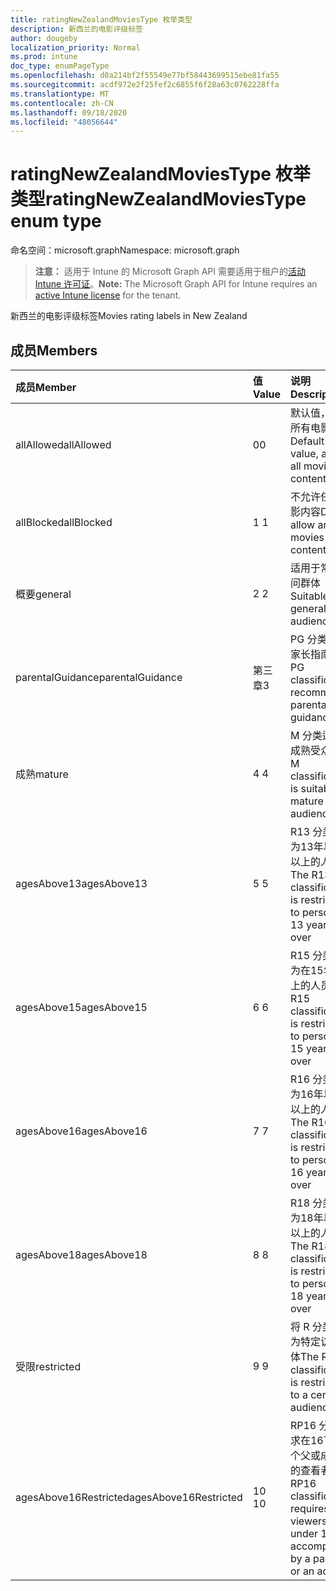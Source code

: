 ```yaml
---
title: ratingNewZealandMoviesType 枚举类型
description: 新西兰的电影评级标签
author: dougeby
localization_priority: Normal
ms.prod: intune
doc_type: enumPageType
ms.openlocfilehash: d0a214bf2f55549e77bf58443699515ebe81fa55
ms.sourcegitcommit: acdf972e2f25fef2c6855f6f28a63c0762228ffa
ms.translationtype: MT
ms.contentlocale: zh-CN
ms.lasthandoff: 09/18/2020
ms.locfileid: "48056644"
---
```

# <a name="ratingnewzealandmoviestype-enum-type"></a><span data-ttu-id="a86f2-103">ratingNewZealandMoviesType 枚举类型</span><span class="sxs-lookup"><span data-stu-id="a86f2-103">ratingNewZealandMoviesType enum type</span></span>

<span data-ttu-id="a86f2-104">命名空间：microsoft.graph</span><span class="sxs-lookup"><span data-stu-id="a86f2-104">Namespace: microsoft.graph</span></span>

> <span data-ttu-id="a86f2-105">**注意：** 适用于 Intune 的 Microsoft Graph API 需要适用于租户的[活动 Intune 许可证](https://go.microsoft.com/fwlink/?linkid=839381)。</span><span class="sxs-lookup"><span data-stu-id="a86f2-105">**Note:** The Microsoft Graph API for Intune requires an [active Intune license](https://go.microsoft.com/fwlink/?linkid=839381) for the tenant.</span></span>

<span data-ttu-id="a86f2-106">新西兰的电影评级标签</span><span class="sxs-lookup"><span data-stu-id="a86f2-106">Movies rating labels in New Zealand</span></span>

## <a name="members"></a><span data-ttu-id="a86f2-107">成员</span><span class="sxs-lookup"><span data-stu-id="a86f2-107">Members</span></span>
|<span data-ttu-id="a86f2-108">成员</span><span class="sxs-lookup"><span data-stu-id="a86f2-108">Member</span></span>|<span data-ttu-id="a86f2-109">值</span><span class="sxs-lookup"><span data-stu-id="a86f2-109">Value</span></span>|<span data-ttu-id="a86f2-110">说明</span><span class="sxs-lookup"><span data-stu-id="a86f2-110">Description</span></span>|
|:---|:---|:---|
|<span data-ttu-id="a86f2-111">allAllowed</span><span class="sxs-lookup"><span data-stu-id="a86f2-111">allAllowed</span></span>|<span data-ttu-id="a86f2-112">0</span><span class="sxs-lookup"><span data-stu-id="a86f2-112">0</span></span>|<span data-ttu-id="a86f2-113">默认值，允许所有电影内容</span><span class="sxs-lookup"><span data-stu-id="a86f2-113">Default value, allow all movies content</span></span>|
|<span data-ttu-id="a86f2-114">allBlocked</span><span class="sxs-lookup"><span data-stu-id="a86f2-114">allBlocked</span></span>|<span data-ttu-id="a86f2-115">1 </span><span class="sxs-lookup"><span data-stu-id="a86f2-115">1</span></span>|<span data-ttu-id="a86f2-116">不允许任何电影内容</span><span class="sxs-lookup"><span data-stu-id="a86f2-116">Do not allow any movies content</span></span>|
|<span data-ttu-id="a86f2-117">概要</span><span class="sxs-lookup"><span data-stu-id="a86f2-117">general</span></span>|<span data-ttu-id="a86f2-118">2 </span><span class="sxs-lookup"><span data-stu-id="a86f2-118">2</span></span>|<span data-ttu-id="a86f2-119">适用于常规访问群体</span><span class="sxs-lookup"><span data-stu-id="a86f2-119">Suitable for general audience</span></span>|
|<span data-ttu-id="a86f2-120">parentalGuidance</span><span class="sxs-lookup"><span data-stu-id="a86f2-120">parentalGuidance</span></span>|<span data-ttu-id="a86f2-121">第三章</span><span class="sxs-lookup"><span data-stu-id="a86f2-121">3</span></span>|<span data-ttu-id="a86f2-122">PG 分类建议家长指南</span><span class="sxs-lookup"><span data-stu-id="a86f2-122">The PG classification recommends parental guidance</span></span>|
|<span data-ttu-id="a86f2-123">成熟</span><span class="sxs-lookup"><span data-stu-id="a86f2-123">mature</span></span>|<span data-ttu-id="a86f2-124">4 </span><span class="sxs-lookup"><span data-stu-id="a86f2-124">4</span></span>|<span data-ttu-id="a86f2-125">M 分类适用于成熟受众</span><span class="sxs-lookup"><span data-stu-id="a86f2-125">The M classification is suitable for mature audience</span></span>|
|<span data-ttu-id="a86f2-126">agesAbove13</span><span class="sxs-lookup"><span data-stu-id="a86f2-126">agesAbove13</span></span>|<span data-ttu-id="a86f2-127">5 </span><span class="sxs-lookup"><span data-stu-id="a86f2-127">5</span></span>|<span data-ttu-id="a86f2-128">R13 分类限制为13年以上及以上的人员</span><span class="sxs-lookup"><span data-stu-id="a86f2-128">The R13 classification is restricted to persons 13 years and over</span></span>|
|<span data-ttu-id="a86f2-129">agesAbove15</span><span class="sxs-lookup"><span data-stu-id="a86f2-129">agesAbove15</span></span>|<span data-ttu-id="a86f2-130">6 </span><span class="sxs-lookup"><span data-stu-id="a86f2-130">6</span></span>|<span data-ttu-id="a86f2-131">R15 分类限制为在15年和以上的人员</span><span class="sxs-lookup"><span data-stu-id="a86f2-131">The R15 classification is restricted to persons 15 years and over</span></span>|
|<span data-ttu-id="a86f2-132">agesAbove16</span><span class="sxs-lookup"><span data-stu-id="a86f2-132">agesAbove16</span></span>|<span data-ttu-id="a86f2-133">7 </span><span class="sxs-lookup"><span data-stu-id="a86f2-133">7</span></span>|<span data-ttu-id="a86f2-134">R16 分类限制为16年以上及以上的人员</span><span class="sxs-lookup"><span data-stu-id="a86f2-134">The R16 classification is restricted to persons 16 years and over</span></span>|
|<span data-ttu-id="a86f2-135">agesAbove18</span><span class="sxs-lookup"><span data-stu-id="a86f2-135">agesAbove18</span></span>|<span data-ttu-id="a86f2-136">8 </span><span class="sxs-lookup"><span data-stu-id="a86f2-136">8</span></span>|<span data-ttu-id="a86f2-137">R18 分类限制为18年以上及以上的人员</span><span class="sxs-lookup"><span data-stu-id="a86f2-137">The R18 classification is restricted to persons 18 years and over</span></span>|
|<span data-ttu-id="a86f2-138">受限</span><span class="sxs-lookup"><span data-stu-id="a86f2-138">restricted</span></span>|<span data-ttu-id="a86f2-139">9 </span><span class="sxs-lookup"><span data-stu-id="a86f2-139">9</span></span>|<span data-ttu-id="a86f2-140">将 R 分类限制为特定访问群体</span><span class="sxs-lookup"><span data-stu-id="a86f2-140">The R classification is restricted to a certain audience</span></span>|
|<span data-ttu-id="a86f2-141">agesAbove16Restricted</span><span class="sxs-lookup"><span data-stu-id="a86f2-141">agesAbove16Restricted</span></span>|<span data-ttu-id="a86f2-142">10 </span><span class="sxs-lookup"><span data-stu-id="a86f2-142">10</span></span>|<span data-ttu-id="a86f2-143">RP16 分类要求在16下有一个父或成年人的查看者</span><span class="sxs-lookup"><span data-stu-id="a86f2-143">The RP16 classification requires viewers under 16 accompanied by a parent or an adult</span></span>|









